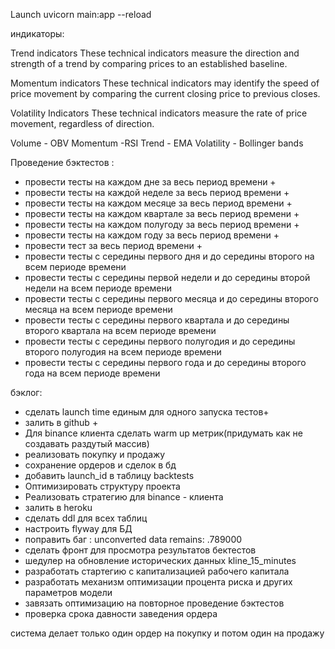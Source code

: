 Launch uvicorn main:app --reload




индикаторы:

Trend indicators
These technical indicators measure the direction and strength of a trend by comparing prices to an established baseline.

Momentum indicators
These technical indicators may identify the speed of price movement by comparing the current closing price to previous closes.

Volatility Indicators
These technical indicators measure the rate of price movement, regardless of direction.



Volume - OBV
Momentum -RSI
Trend - EMA
Volatility - Bollinger bands



Проведение бэктестов :
<ul>
<li>провести тесты на каждом дне за весь период времени +</li> 
<li>провести тесты на каждой неделе за весь период времени +</li> 
<li>провести тесты на каждом месяце за весь период времени +</li> 
<li>провести тесты на каждом квартале за весь период времени +</li> 
<li>провести тесты на каждом полугоду за весь период времени +</li> 
<li>провести тесты на каждом году за весь период времени +</li> 
<li>провести тест за весь период времени +</li> 
<li>провести тесты с середины первого дня и до середины второго на всем периоде времени</li>
<li>провести тесты с середины первой недели и до середины второй недели на всем периоде времени</li>
<li>провести тесты с середины первого месяца и до середины второго месяца на всем периоде времени</li>
<li>провести тесты с середины первого квартала и до середины второго квартала на всем периоде времени</li>
<li>провести тесты с середины первого полугодия и до середины второго полугодия на всем периоде времени</li>
<li>провести тесты с середины первого года и до середины второго года на всем периоде времени</li>
</ul>





бэклог:
<ul>
<li>сделать launch time единым для одного запуска тестов+</li>
<li>залить в github +</li>
<li>Для binance клиента сделать warm up метрик(придумать как не создавать раздутый массив)</li>
<li>реализовать покупку и продажу  </li>
<li>сохранение ордеров и сделок в бд </li>
<li>добавить launch_id в таблицу backtests</li>
<li>Оптимизировать структуру проекта</li>
<li>Реализовать стратегию для binance - клиента</li>
<li>залить в heroku</li>
<li>сделать ddl для всех таблиц</li>
<li>настроить flyway для БД</li>
<li>поправить баг : unconverted data remains: .789000</li>
<li>сделать фронт для просмотра результатов бектестов</li>
<li>шедулер на обновление исторических данных kline_15_minutes</li>
<li>разработать стартегию с капитализацией рабочего капитала</li>
<li>разработать механизм оптимизации процента риска и других параметров модели</li>
<li>завязать оптимизацию на повторное проведение бэктестов</li>
<li>проверка срока давности заведения ордера</li>
</ul>


система делает только один ордер на покупку и потом один на продажу
